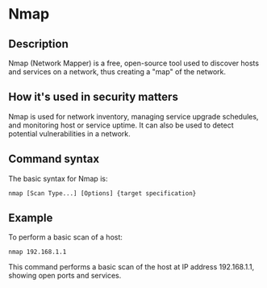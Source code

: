 # Nmap

## Description
Nmap (Network Mapper) is a free, open-source tool used to discover hosts and services on a network, thus creating a "map" of the network.

## How it's used in security matters
Nmap is used for network inventory, managing service upgrade schedules, and monitoring host or service uptime. It can also be used to detect potential vulnerabilities in a network.

## Command syntax
The basic syntax for Nmap is:

```
nmap [Scan Type...] [Options] {target specification}
```

## Example
To perform a basic scan of a host:

```
nmap 192.168.1.1
```

This command performs a basic scan of the host at IP address 192.168.1.1, showing open ports and services.
